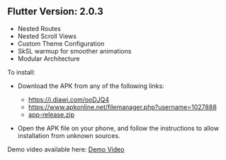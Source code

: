 
## Flutter Version: 2.0.3

- Nested Routes
- Nested Scroll Views
- Custom Theme Configuration
- SkSL warmup for smoother animations
- Modular Architecture

To install:

- Download the APK from any of the following links: 
  - https://i.diawi.com/ooDJQ4
  - https://www.apkonline.net/filemanager.php?username=1027888
  - [app-release.zip](https://github.com/Hegazy360/cp_flutter_2/files/6267143/app-release.zip)

- Open the APK file on your phone, and follow the instructions to allow installation from unknown sources.

Demo video available here: [Demo Video](https://user-images.githubusercontent.com/13141632/113771133-4c9ded80-9723-11eb-92f7-33a7d49a5b50.mp4)
